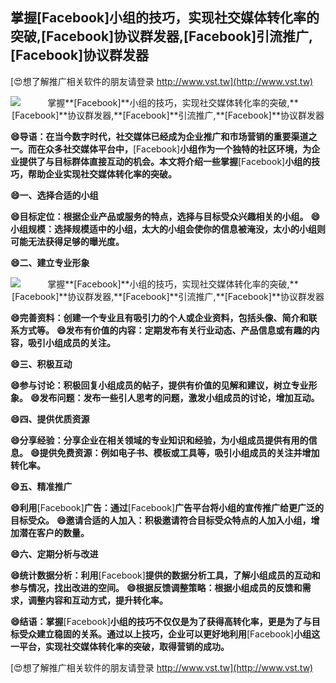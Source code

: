 ## **掌握**[Facebook]**小组的技巧，实现社交媒体转化率的突破,**[Facebook]**协议群发器,**[Facebook]**引流推广,**[Facebook]**协议群发器**

[😍想了解推广相关软件的朋友请登录 http://www.vst.tw](http://www.vst.tw)

 <center><img src="https://vst.tw/MP4/tuiguang/png/7.png" alt="掌握**[Facebook]**小组的技巧，实现社交媒体转化率的突破,**[Facebook]**协议群发器,**[Facebook]**引流推广,**[Facebook]**协议群发器"></center>

**😄导语：在当今数字时代，社交媒体已经成为企业推广和市场营销的重要渠道之一。而在众多社交媒体平台中，**[Facebook]**小组作为一个独特的社区环境，为企业提供了与目标群体直接互动的机会。本文将介绍一些掌握**[Facebook]**小组的技巧，帮助企业实现社交媒体转化率的突破。**

**😄一、选择合适的小组**

**😄目标定位：根据企业产品或服务的特点，选择与目标受众兴趣相关的小组。**
**😄小组规模：选择规模适中的小组，太大的小组会使你的信息被淹没，太小的小组则可能无法获得足够的曝光度。**

**😄二、建立专业形象**

 <center><img src="https://vst.tw/MP4/tuiguang/png/8.png" alt="掌握**[Facebook]**小组的技巧，实现社交媒体转化率的突破,**[Facebook]**协议群发器,**[Facebook]**引流推广,**[Facebook]**协议群发器"></center>

**😄完善资料：创建一个专业且有吸引力的个人或企业资料，包括头像、简介和联系方式等。**
**😄发布有价值的内容：定期发布有关行业动态、产品信息或有趣的内容，吸引小组成员的关注。**

**😄三、积极互动**

**😄参与讨论：积极回复小组成员的帖子，提供有价值的见解和建议，树立专业形象。**
**😄发布问题：发布一些引人思考的问题，激发小组成员的讨论，增加互动。**

**😄四、提供优质资源**

**😄分享经验：分享企业在相关领域的专业知识和经验，为小组成员提供有用的信息。**
**😄提供免费资源：例如电子书、模板或工具等，吸引小组成员的关注并增加转化率。**

**😄五、精准推广**

**😄利用**[Facebook]**广告：通过**[Facebook]**广告平台将小组的宣传推广给更广泛的目标受众。**
**😄邀请合适的人加入：积极邀请符合目标受众特点的人加入小组，增加潜在客户的数量。**

**😄六、定期分析与改进**

**😄统计数据分析：利用**[Facebook]**提供的数据分析工具，了解小组成员的互动和参与情况，找出改进的空间。**
**😄根据反馈调整策略：根据小组成员的反馈和需求，调整内容和互动方式，提升转化率。**

**😄结语：掌握**[Facebook]**小组的技巧不仅仅是为了获得高转化率，更是为了与目标受众建立稳固的关系。通过以上技巧，企业可以更好地利用**[Facebook]**小组这一平台，实现社交媒体转化率的突破，取得营销的成功。**

[😍想了解推广相关软件的朋友请登录 http://www.vst.tw](http://www.vst.tw)



